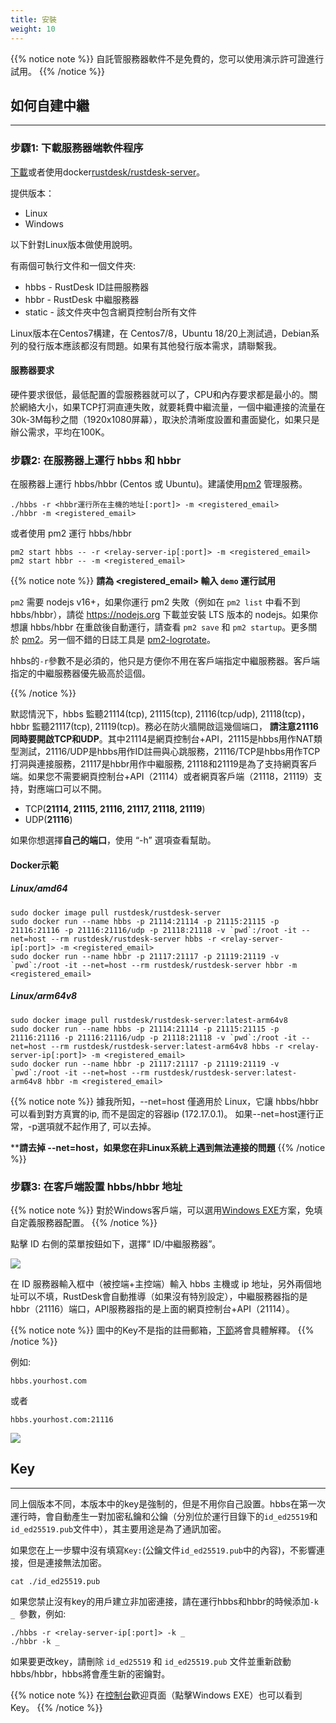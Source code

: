 ```yaml
---
title: 安裝
weight: 10
---
```


{{% notice note %}}
自託管服務器軟件不是免費的，您可以使用演示許可證進行試用。
{{% /notice %}}

## 如何自建中繼
-----------

### 步驟1: 下載服務器端軟件程序

[下載](https://gitee.com/rustdesk/rustdesk-server/)或者使用docker[rustdesk/rustdesk-server](https://hub.docker.com/r/rustdesk/rustdesk-server/tags)。

<!-- **注意**： 你需要[購買許可](https://rustdesk.com/server/)才能正常運行本程序 -->

提供版本：
  - Linux
  - Windows

以下針對Linux版本做使用說明。

有兩個可執行文件和一個文件夾:
  - hbbs - RustDesk ID註冊服務器
  - hbbr - RustDesk 中繼服務器
  - static - 該文件夾中包含網頁控制台所有文件

Linux版本在Centos7構建，在 Centos7/8，Ubuntu 18/20上測試過，Debian系列的發行版本應該都沒有問題。如果有其他發行版本需求，請聯繫我。

#### 服務器要求
硬件要求很低，最低配置的雲服務器就可以了，CPU和內存要求都是最小的。關於網絡大小，如果TCP打洞直連失敗，就要耗費中繼流量，一個中繼連接的流量在30k-3M每秒之間（1920x1080屏幕），取決於清晰度設置和畫面變化，如果只是辦公需求，平均在100K。

### 步驟2: 在服務器上運行 hbbs 和 hbbr

在服務器上運行 hbbs/hbbr (Centos 或 Ubuntu)。建議使用[pm2](https://pm2.keymetrics.io/) 管理服務。

```
./hbbs -r <hbbr運行所在主機的地址[:port]> -m <registered_email>
./hbbr -m <registered_email>
```

或者使用 pm2 運行 hbbs/hbbr

```
pm2 start hbbs -- -r <relay-server-ip[:port]> -m <registered_email>
pm2 start hbbr -- -m <registered_email>
```

<a name="demo"></a>
{{% notice note %}}
**請為 <registered_email> 輸入 `demo` 運行試用**


`pm2` 需要 nodejs v16+，如果你運行 pm2 失敗（例如在 `pm2 list` 中看不到 hbbs/hbbr），請從 https://nodejs.org 下載並安裝 LTS 版本的 nodejs。如果你想讓 hbbs/hbbr 在重啟後自動運行，請查看 `pm2 save` 和 `pm2 startup`。更多關於 [pm2](https://pm2.keymetrics.io/docs/usage/quick-start/)。另一個不錯的日誌工具是 [pm2-logrotate](https://github.com/keymetrics/pm2-logrotate)。


hhbs的`-r`參數不是必須的，他只是方便你不用在客戶端指定中繼服務器。客戶端指定的中繼服務器優先級高於這個。

{{% /notice %}}

默認情況下，hbbs 監聽21114(tcp), 21115(tcp), 21116(tcp/udp), 21118(tcp)，hbbr 監聽21117(tcp), 21119(tcp)。務必在防火牆開啟這幾個端口， **請注意21116同時要開啟TCP和UDP**。其中21114是網頁控制台+API，21115是hbbs用作NAT類型測試，21116/UDP是hbbs用作ID註冊與心跳服務，21116/TCP是hbbs用作TCP打洞與連接服務，21117是hbbr用作中繼服務, 21118和21119是為了支持網頁客戶端。如果您不需要網頁控制台+API（21114）或者網頁客戶端（21118，21119）支持，對應端口可以不開。

- TCP(**21114, 21115, 21116, 21117, 21118, 21119**)
- UDP(**21116**)

如果你想選擇**自己的端口**，使用 “-h” 選項查看幫助。

#### Docker示範
##### Linux/amd64
```
sudo docker image pull rustdesk/rustdesk-server
sudo docker run --name hbbs -p 21114:21114 -p 21115:21115 -p 21116:21116 -p 21116:21116/udp -p 21118:21118 -v `pwd`:/root -it --net=host --rm rustdesk/rustdesk-server hbbs -r <relay-server-ip[:port]> -m <registered_email>
sudo docker run --name hbbr -p 21117:21117 -p 21119:21119 -v `pwd`:/root -it --net=host --rm rustdesk/rustdesk-server hbbr -m <registered_email>
```

##### Linux/arm64v8
```
sudo docker image pull rustdesk/rustdesk-server:latest-arm64v8
sudo docker run --name hbbs -p 21114:21114 -p 21115:21115 -p 21116:21116 -p 21116:21116/udp -p 21118:21118 -v `pwd`:/root -it --net=host --rm rustdesk/rustdesk-server:latest-arm64v8 hbbs -r <relay-server-ip[:port]> -m <registered_email>
sudo docker run --name hbbr -p 21117:21117 -p 21119:21119 -v `pwd`:/root -it --net=host --rm rustdesk/rustdesk-server:latest-arm64v8 hbbr -m <registered_email>
```

<a name="net-host"></a>

{{% notice note %}}
據我所知，--net=host 僅適用於 Linux，它讓 hbbs/hbbr 可以看到對方真實的ip, 而不是固定的容器ip (172.17.0.1)。
如果--net=host運行正常，-p選項就不起作用了, 可以去掉。

****請去掉 --net=host，如果您在非Linux系統上遇到無法連接的問題**
{{% /notice %}}

### 步驟3: 在客戶端設置 hbbs/hbbr 地址

{{% notice note %}}
對於Windows客戶端，可以選用[Windows EXE](/docs/zh-tw/self-host/console/#windows-exe)方案，免填自定義服務器配置。
{{% /notice %}}

點擊 ID 右側的菜單按鈕如下，選擇“ ID/中繼服務器”。

![](/docs/en/self-host/install/images/server-set-menu.png)

在 ID 服務器輸入框中（被控端+主控端）輸入 hbbs 主機或 ip 地址，另外兩個地址可以不填，RustDesk會自動推導（如果沒有特別設定），中繼服務器指的是hbbr（21116）端口，API服務器指的是上面的網頁控制台+API（21114）。

{{% notice note %}}
圖中的Key不是指的註冊郵箱，[下節](#key)將會具體解釋。
{{% /notice %}}

例如:

```
hbbs.yourhost.com
```

或者

```
hbbs.yourhost.com:21116
```
![](/docs/en/self-host/install/images/server-set-window.png)

## Key
-----------
同上個版本不同，本版本中的key是強制的，但是不用你自己設置。hbbs在第一次運行時，會自動產生一對加密私鑰和公鑰（分別位於運行目錄下的`id_ed25519`和`id_ed25519.pub`文件中），其主要用途是為了通訊加密。

如果您在上一步驟中沒有填寫`Key:`(公鑰文件`id_ed25519.pub`中的內容)，不影響連接，但是連接無法加密。

```
cat ./id_ed25519.pub
```
如果您禁止沒有key的用戶建立非加密連接，請在運行hbbs和hbbr的時候添加`-k _ `參數，例如:

```
./hbbs -r <relay-server-ip[:port]> -k _
./hbbr -k _
```

如果要更改key，請刪除 `id_ed25519` 和 `id_ed25519.pub` 文件並重新啟動 hbbs/hbbr，hbbs將會產生新的密鑰對。

{{% notice note %}}
在[控制台](/docs/zh-tw/self-host/console/#console-home)歡迎頁面（點擊Windows EXE）也可以看到Key。
{{% /notice %}}
